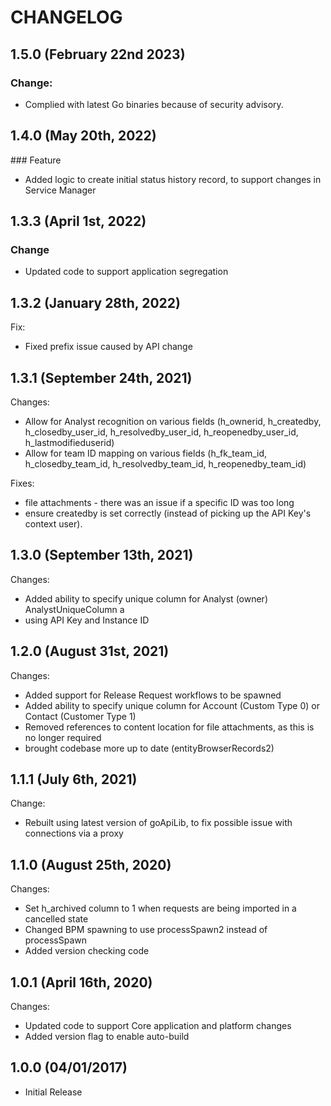 # CHANGELOG

## 1.5.0 (February 22nd 2023)

### Change:

- Complied with latest Go binaries because of security advisory.

## 1.4.0 (May 20th, 2022)

### Feature 

- Added logic to create initial status history record, to support changes in Service Manager

## 1.3.3 (April 1st, 2022)

### Change

- Updated code to support application segregation

## 1.3.2 (January 28th, 2022)

Fix:
- Fixed prefix issue caused by API change


## 1.3.1 (September 24th, 2021)

Changes:
- Allow for Analyst recognition on various fields (h_ownerid, h_createdby, h_closedby_user_id, h_resolvedby_user_id, h_reopenedby_user_id, h_lastmodifieduserid)
- Allow for team ID mapping on various fields (h_fk_team_id, h_closedby_team_id, h_resolvedby_team_id, h_reopenedby_team_id)

Fixes:
- file attachments - there was an issue if a specific ID was too long
- ensure createdby is set correctly (instead of picking up the API Key's context user).

## 1.3.0 (September 13th, 2021)

Changes:

- Added ability to specify unique column for Analyst (owner) AnalystUniqueColumn a
- using API Key and Instance ID

## 1.2.0 (August 31st, 2021)

Changes:

- Added support for Release Request workflows to be spawned
- Added ability to specify unique column for Account (Custom Type 0) or Contact (Customer Type 1)
- Removed references to content location for file attachments, as this is no longer required
- brought codebase more up to date (entityBrowserRecords2)

## 1.1.1 (July 6th, 2021)

Change:

- Rebuilt using latest version of goApiLib, to fix possible issue with connections via a proxy

## 1.1.0 (August 25th, 2020)

Changes:

- Set h_archived column to 1 when requests are being imported in a cancelled state
- Changed BPM spawning to use processSpawn2 instead of processSpawn
- Added version checking code

## 1.0.1 (April 16th, 2020)

Changes:

- Updated code to support Core application and platform changes
- Added version flag to enable auto-build

## 1.0.0 (04/01/2017)

- Initial Release
